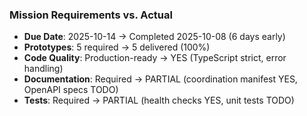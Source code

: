 ### Mission Requirements vs. Actual
- **Due Date**: 2025-10-14 → Completed 2025-10-08 (6 days early)
- **Prototypes**: 5 required → 5 delivered (100%)
- **Code Quality**: Production-ready → YES (TypeScript strict, error handling)
- **Documentation**: Required → PARTIAL (coordination manifest YES, OpenAPI specs TODO)
- **Tests**: Required → PARTIAL (health checks YES, unit tests TODO)
